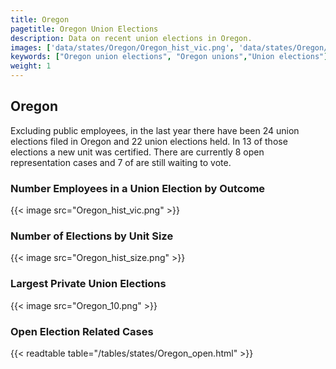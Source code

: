 ```yaml
---
title: Oregon
pagetitle: Oregon Union Elections
description: Data on recent union elections in Oregon.
images: ['data/states/Oregon/Oregon_hist_vic.png', 'data/states/Oregon/Oregon_hist_size.png', 'data/states/Oregon/Oregon_10.png']
keywords: ["Oregon union elections", "Oregon unions","Union elections"]
weight: 1
---
```

##  Oregon

Excluding public employees, in the last year there have been 24 union elections filed in Oregon and 22 union elections held. In 13 of those elections a new unit was certified. There are currently 8 open representation cases and 7 of are still waiting to vote.

### Number Employees in a Union Election by Outcome
{{< image src="Oregon_hist_vic.png" >}}

### Number of Elections by Unit Size
{{< image src="Oregon_hist_size.png" >}}

### Largest Private Union Elections
{{< image src="Oregon_10.png" >}}

### Open Election Related Cases
{{< readtable table="/tables/states/Oregon_open.html" >}}

